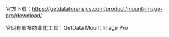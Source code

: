 官方下载：https://getdataforensics.com/product/mount-image-pro/download/

官网有很多商业化工具：GetData Mount Image Pro